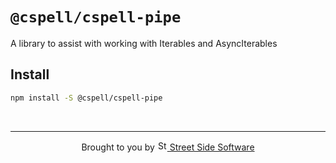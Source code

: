 # `@cspell/cspell-pipe`

A library to assist with working with Iterables and AsyncIterables

## Install

```sh
npm install -S @cspell/cspell-pipe
```

<!--- @@inject: ../../static/footer.md --->

<br/>

---

<p align="center">
Brought to you by
<a href="https://streetsidesoftware.com" title="Street Side Software">
  <img width="16" alt="Street Side Software Logo" src="https://i.imgur.com/CyduuVY.png" /> Street Side Software
</a>
</p>

<!--- @@inject-end: ../../static/footer.md --->
